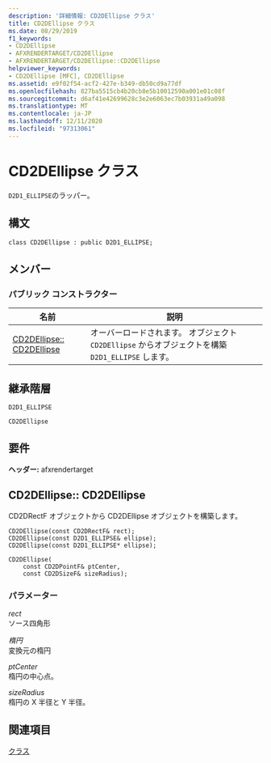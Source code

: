 ```yaml
---
description: '詳細情報: CD2DEllipse クラス'
title: CD2DEllipse クラス
ms.date: 08/29/2019
f1_keywords:
- CD2DEllipse
- AFXRENDERTARGET/CD2DEllipse
- AFXRENDERTARGET/CD2DEllipse::CD2DEllipse
helpviewer_keywords:
- CD2DEllipse [MFC], CD2DEllipse
ms.assetid: e9f02f54-acf2-427e-b349-db50cd9a77df
ms.openlocfilehash: 827ba5515cb4b20cb8e5b10012590a001e01c08f
ms.sourcegitcommit: d6af41e42699628c3e2e6063ec7b03931a49a098
ms.translationtype: MT
ms.contentlocale: ja-JP
ms.lasthandoff: 12/11/2020
ms.locfileid: "97313061"
---
```

# <a name="cd2dellipse-class"></a>CD2DEllipse クラス

`D2D1_ELLIPSE`のラッパー。

## <a name="syntax"></a>構文

```
class CD2DEllipse : public D2D1_ELLIPSE;
```

## <a name="members"></a>メンバー

### <a name="public-constructors"></a>パブリック コンストラクター

|名前|説明|
|----------|-----------------|
|[CD2DEllipse:: CD2DEllipse](#cd2dellipse)|オーバーロードされます。 オブジェクト `CD2DEllipse` からオブジェクトを構築 `D2D1_ELLIPSE` します。|

## <a name="inheritance-hierarchy"></a>継承階層

`D2D1_ELLIPSE`

`CD2DEllipse`

## <a name="requirements"></a>要件

**ヘッダー:** afxrendertarget

## <a name="cd2dellipsecd2dellipse"></a><a name="cd2dellipse"></a> CD2DEllipse:: CD2DEllipse

CD2DRectF オブジェクトから CD2DEllipse オブジェクトを構築します。

```
CD2DEllipse(const CD2DRectF& rect);
CD2DEllipse(const D2D1_ELLIPSE& ellipse);
CD2DEllipse(const D2D1_ELLIPSE* ellipse);

CD2DEllipse(
    const CD2DPointF& ptCenter,
    const CD2DSizeF& sizeRadius);
```

### <a name="parameters"></a>パラメーター

*rect*<br/>
ソース四角形

*楕円*<br/>
変換元の楕円

*ptCenter*<br/>
楕円の中心点。

*sizeRadius*<br/>
楕円の X 半径と Y 半径。

## <a name="see-also"></a>関連項目

[クラス](../../mfc/reference/mfc-classes.md)
